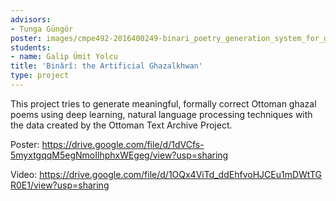 ```yaml
---
advisors:
- Tunga Güngör
poster: images/cmpe492-2016400249-binari_poetry_generation_system_for_ghazals-poster.jpg
students:
- name: Galip Ümit Yolcu
title: 'Binârî: the Artificial Ghazalkhwan'
type: project
---
```


This project tries to generate meaningful, formally correct Ottoman ghazal poems using deep learning, natural language processing techniques with the data created by the Ottoman Text Archive Project.


Poster: <https://drive.google.com/file/d/1dVCfs-5myxtgqqM5egNmoIlhphxWEgeg/view?usp=sharing>


Video: <https://drive.google.com/file/d/1OQx4ViTd_ddEhfvoHJCEu1mDWtTGR0E1/view?usp=sharing>